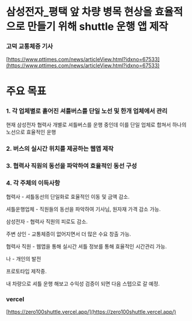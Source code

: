 # 삼성전자_평택 앞 차량 병목 현상을 효율적으로 만들기 위해 shuttle 운행 앱 제작

### 고덕 교통체증 기사
[https://www.pttimes.com/news/articleView.html?idxno=67533](https://www.pttimes.com/news/articleView.html?idxno=67533)

# 주요 목표

### 1. 각 업체별로 흩어진 셔틀버스를 단일 노선 및 한개 업체에서 관리 

현재 삼성전자 협력사 개별로 셔틀버스를 운행 중인데 이를 단일 업체로 합쳐서 하나의 노선으로 효율적인 운행

### 2. 버스의 실시간 위치를 제공하는 웹앱 제작

### 3. 협력사 직원의 동선을 파악하여 효율적인 동선 구성

### 4. 각 주체의 이득사항

협력사 - 셔틀동선의 단일화로 효율적인 이동 및 금액 감소.

셔틀운행업체 - 직원들의 동선을 파악하여 기사님, 원자재 가격 감소 가능.

삼성전자 - 협력사 직원의 피로도 감소.

주변 상인 - 교통체증이 없어지면서 더 많은 수요 창출 가능. 

협력사 직원 - 웹앱을 통해 실시간 셔틀 정보를 통해 효율적인 시간관리 가능.

나 - 개인의 발전


프로토타입 제작중.

내 차량으로 셔틀 운행 해보고 수익성 검증이 되면 다음 스텝으로 갈 예정.

### vercel

[https://zero100shuttle.vercel.app/](https://zero100shuttle.vercel.app/)
